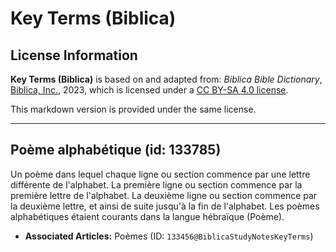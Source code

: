 # Key Terms (Biblica)

## License Information

**Key Terms (Biblica)** is based on and adapted from: _Biblica Bible Dictionary_, [Biblica, Inc.](https://www.biblica.com/), 2023, which is licensed under a [CC BY-SA 4.0 license](https://creativecommons.org/licenses/by-sa/4.0/legalcode.en).

This markdown version is provided under the same license.



--------------------------------

## Poème alphabétique (id: 133785)

Un poème dans lequel chaque ligne ou section commence par une lettre différente de l'alphabet. La première ligne ou section commence par la première lettre de l'alphabet. La deuxième ligne ou section commence par la deuxième lettre, et ainsi de suite jusqu'à la fin de l'alphabet. Les poèmes alphabétiques étaient courants dans la langue hébraïque (Poème).

* **Associated Articles:** Poèmes (ID: `133456@BiblicaStudyNotesKeyTerms`)


